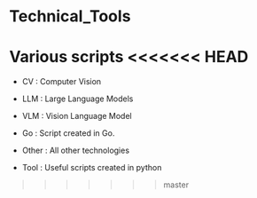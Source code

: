# Technical_Tools
Various scripts
<<<<<<< HEAD
=======

- CV : Computer Vision

- LLM : Large Language Models

- VLM : Vision Language Model

- Go : Script created in Go.

- Other : All other technologies

- Tool : Useful scripts created in python




>>>>>>> master
